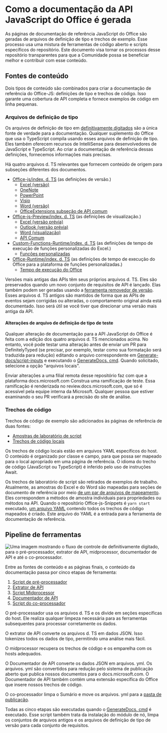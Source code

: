 # <a name="how-the-office-javascript-api-documentation-is-generated"></a>Como a documentação da API JavaScript do Office é gerada

As páginas de documentação de referência JavaScript do Office são geradas de arquivos de definição de tipo e trechos de exemplo. Esse processo usa uma mistura de ferramentas de código aberto e scripts específicos do repositório. Este documento visa tornar os processos desse repositório transparentes para que a Comunidade possa se beneficiar melhor e contribuir com esse conteúdo.

## <a name="content-sources"></a>Fontes de conteúdo

Dois tipos de conteúdo são combinados para criar a documentação de referência do Office-JS: definições de tipo e trechos de código. Isso garante uma cobertura de API completa e fornece exemplos de código em linha pequenas.

### <a name="type-definition-files"></a>Arquivos de definição de tipo

Os arquivos de definição de tipo em [definitivamente digitados](https://github.com/DefinitelyTyped/DefinitelyTyped) são a única fonte de verdade para a documentação. Qualquer suplemento do Office que usa o TypeScript compila usando esses arquivos de definição de tipo. Eles também oferecem recursos de IntelliSense para desenvolvedores de JavaScript e TypeScript. Ao criar a documentação de referência dessas definições, fornecemos informações mais precisas.

Há quatro arquivos d. TS relevantes que fornecem conteúdo de origem para subseções diferentes dos documentos.

- [Office-js/index. d. TS](https://raw.githubusercontent.com/DefinitelyTyped/DefinitelyTyped/master/types/office-js/index.d.ts) (as definições de versão.)
  - [Excel (versão)](https://docs.microsoft.com/javascript/api/excel_release)
  - [OneNote](https://docs.microsoft.com/javascript/api/onenote)
  - [PowerPoint](https://docs.microsoft.com/javascript/api/powerpoint)
  - [Visio](https://docs.microsoft.com/javascript/api/visio)
  - [Word (versão)](https://docs.microsoft.com/javascript/api/word_release)
  - [OfficeExtensions subseção de API comum](https://docs.microsoft.com/javascript/api/office)
- [Office-js-Preview/index. d. TS](https://raw.githubusercontent.com/DefinitelyTyped/DefinitelyTyped/master/types/office-js-preview/index.d.ts) (as definições de visualização.)
  - [Excel (versão prévia)](https://docs.microsoft.com/javascript/api/excel)
  - [Outlook (versão prévia)](https://docs.microsoft.com/javascript/api/outlook)
  - [Word (visualização)](https://docs.microsoft.com/javascript/api/word)
  - [API Comum](https://docs.microsoft.com/javascript/api/office)
- [Custom-Functions-Runtime/index. d. TS](https://github.com/DefinitelyTyped/DefinitelyTyped/blob/master/types/custom-functions-runtime/index.d.ts) (as definições de tempo de execução de funções personalizadas do Excel.)
  - [Funções personalizadas](https://docs.microsoft.com/javascript/api/custom-functions-runtime)
- [Office-Runtime/index. d. TS](https://github.com/DefinitelyTyped/DefinitelyTyped/blob/master/types/office-runtime/index.d.ts) (as definições de tempo de execução do Office para a plataforma de funções personalizadas.)
  - [Tempo de execução do Office](https://docs.microsoft.com/javascript/api/office-runtime)

Versões mais antigas das APIs têm seus próprios arquivos d. TS. Eles são preservados quando um novo conjunto de requisitos de API é lançado. Elas também podem ser geradas usando a [ferramenta removedor de versão](https://github.com/OfficeDev/office-js-docs-reference/blob/master/generate-docs/tools/VersionRemover.ts). Esses arquivos d. TS antigos são mantidos de forma que as APIs de eventos sejam corrigidas ou alteradas, o comportamento original ainda está documentado. Isso será útil se você tiver que direcionar uma versão mais antiga da API.

#### <a name="testing-type-definition-file-changes"></a>Alterações de arquivo de definição de tipo de teste

Qualquer alteração de documentação para a API JavaScript do Office é feita com a edição dos quatro arquivos d. TS mencionados acima. No entanto, você pode testar uma alteração antes de enviar um PR para DefinitelyTyped (se precisar, por exemplo, testar como sua formatação será traduzida para redução) editando o arquivo correspondente em [Generate-docs/script-inputs](https://github.com/OfficeDev/office-js-docs-reference/tree/master/generate-docs/script-inputs) e executando o [GenerateDocs. cmd](https://github.com/OfficeDev/office-js-docs-reference/blob/master/generate-docs/GenerateDocs.cmd). Quando solicitado, selecione a opção "arquivos locais".

Enviar alterações a uma filial remota desse repositório faz com que a plataforma docs.microsoft.com Construa uma ramificação de teste. Essa ramificação é renderizada no review.docs.microsoft.com, que só é acessível pela equipe interna da Microsoft. Qualquer pessoa que estiver examinando o seu PR verificará a precisão do site de análise.

### <a name="code-snippets"></a>Trechos de código

Trechos de código de exemplo são adicionados às páginas de referência de duas fontes:

- [Amostras de laboratório de script](https://github.com/OfficeDev/office-js-snippets)
- [Trechos de código locais](https://github.com/OfficeDev/office-js-docs-reference/tree/master/docs/code-snippets)

Os trechos de código locais estão em arquivos YAML específicos do host. O conteúdo é organizado por classe e campo, para que possa ser mapeado para o local apropriado em uma página de referência. O idioma do trecho de código (JavaScript ou TypeScript) é inferido pelo uso de instruções Await.

Os trechos de laboratório de script são retirados de exemplos de trabalho. Atualmente, as amostras do Excel e do Word são mapeadas para seções de documento de referência por meio [de um par de arquivos de mapeamento](https://github.com/OfficeDev/office-js-snippets/tree/master/snippet-extractor-metadata). Eles correspondem a métodos de amostra individuais para propriedades ou métodos na API. Quando o repositório Office-js-Snippets é `yarn start` executado, [um arquivo YAML](https://github.com/OfficeDev/office-js-snippets/blob/master/snippet-extractor-output/snippets.yaml) contendo todos os trechos de código mapeados é criado. Este arquivo do YAML é a entrada para a ferramenta de documentação de referência.

## <a name="tooling-pipeline"></a>Pipeline de ferramentas

![Uma imagem mostrando o fluxo de controle de definitivamente digitado, para o pré-processador, extrator de API, midprocessor, documentador de API e até o co-processador.](ToolingPipeline.png)

Entre as fontes de conteúdo e as páginas finais, o conteúdo da documentação passa por cinco etapas de ferramenta:

1. [Script de pré-processador](https://github.com/OfficeDev/office-js-docs-reference/blob/master/generate-docs/scripts/preprocessor.ts)
1. [Extrator de API](https://api-extractor.com/)
1. [Script Midprocessor](https://github.com/OfficeDev/office-js-docs-reference/blob/master/generate-docs/scripts/midprocessor.ts)
1. [Documentador de API](https://github.com/microsoft/rushstack/blob/master/apps/api-documenter/README.md)
1. [Script do co-processador](https://github.com/OfficeDev/office-js-docs-reference/blob/master/generate-docs/scripts/postprocessor.ts)

O pré-processador usa os arquivos d. TS e os divide em seções específicas do host. Ele realiza qualquer limpeza necessária para as ferramentas subsequentes para processar corretamente os dados.

O extrator de API converte os arquivos d. TS em dados JSON. Isso tokenizes todos os dados de tipo, permitindo uma análise mais fácil.

O midprocessor recupera os trechos de código e os emparelha com os hosts adequados.

O Documentador de API converte os dados JSON em arquivos. yml. Os arquivos. yml são convertidos para redução pelo sistema de publicação aberto que publica nossos documentos para o docs.microsoft.com. O Documentador de API também contém uma extensão específica do Office que insere nossos trechos de código.

O co-processador limpa o Sumário e move os arquivos. yml para a [pasta de publicação](https://github.com/OfficeDev/office-js-docs-reference/tree/master/docs/docs-ref-autogen).

Todas as cinco etapas são executadas quando o [GenerateDocs. cmd](https://github.com/OfficeDev/office-js-docs-reference/blob/master/generate-docs/GenerateDocs.cmd) é executado. Esse script também trata da instalação do módulo de nó, limpa os conjuntos de arquivos antigos e os arquivos de definição de tipo de versão para cada conjunto de requisitos.
